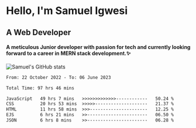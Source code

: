 # Hello, I'm Samuel Igwesi
## A Web Developer

#### A meticulous Junior developer with passion for tech and currently looking forward to a career in MERN stack development.:sparkles:


![Samuel's GitHub stats](https://github-readme-stats.vercel.app/api?username=SamuelIgwesi&show_icons=true&theme=radical)

<!--START_SECTION:waka-->

```txt
From: 22 October 2022 - To: 06 June 2023

Total Time: 97 hrs 46 mins

JavaScript   49 hrs 7 mins   >>>>>>>>>>>>>------------   50.24 %
CSS          20 hrs 53 mins  >>>>>--------------------   21.37 %
HTML         11 hrs 58 mins  >>>----------------------   12.25 %
EJS          6 hrs 21 mins   >>-----------------------   06.50 %
JSON         6 hrs 8 mins    >>-----------------------   06.28 %
```

<!--END_SECTION:waka-->
